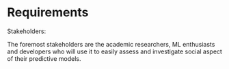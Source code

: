 # Requirements
Stakeholders: 

The foremost stakeholders are the academic researchers, ML enthusiasts and developers who will use it to easily assess and investigate social aspect of their predictive models.
